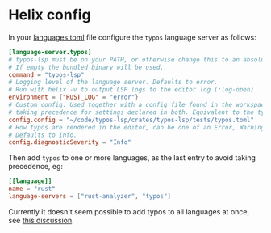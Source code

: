 # Helix config

In your [languages.toml](https://docs.helix-editor.com/languages.html) file configure the `typos` language server as follows:

```toml
[language-server.typos]
# typos-lsp must be on your PATH, or otherwise change this to an absolute path to typos-lsp
# If empty the bundled binary will be used.
command = "typos-lsp"
# Logging level of the language server. Defaults to error.
# Run with helix -v to output LSP logs to the editor log (:log-open)
environment = {"RUST_LOG" = "error"}
# Custom config. Used together with a config file found in the workspace or its parents,
# taking precedence for settings declared in both. Equivalent to the typos `--config` cli argument.
config.config = "~/code/typos-lsp/crates/typos-lsp/tests/typos.toml"
# How typos are rendered in the editor, can be one of an Error, Warning, Info or Hint.
# Defaults to Info.
config.diagnosticSeverity = "Info"
```

Then add `typos` to one or more languages, as the last entry to avoid taking precedence, eg:

```toml
[[language]]
name = "rust"
language-servers = ["rust-analyzer", "typos"]
```

Currently it doesn't seem possible to add typos to all languages at once, see [this discussion](https://github.com/helix-editor/helix/discussions/8850).
